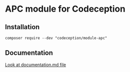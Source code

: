 # APC module for Codeception

## Installation

```
composer require --dev "codeception/module-apc"
```

## Documentation

<a href="documentation.md">Look at documentation.md file</a>
